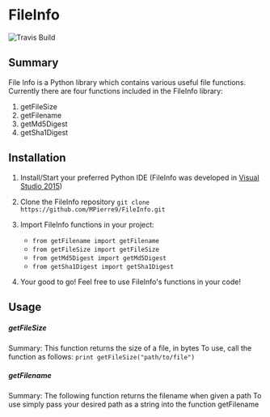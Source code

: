 # FileInfo
![Travis Build](https://travis-ci.org/MPierre9/FileInfo.svg?branch=master)
## Summary
File Info is a Python library which contains various useful file functions. Currently there are four functions included in the FileInfo library: 

1. getFileSize
1. getFilename
1. getMd5Digest
1. getSha1Digest


## Installation 

1. Install/Start your preferred Python IDE (FileInfo was developed in [Visual Studio 2015](https://www.visualstudio.com/downloads/))

1. Clone the FileInfo repository `git clone https://github.com/MPierre9/FileInfo.git`

1. Import FileInfo functions in your project: 
   * `from getFilename import getFilename`
   * `from getFileSize import getFileSize`
   * `from getMd5Digest import getMd5Digest`
   * `from getSha1Digest import getSha1Digest` 
   
1. Your good to go! Feel free to use FileInfo's functions in your code!




## Usage 

##### getFileSize

Summary: This function returns the size of a file, in bytes
To use, call the function as follows: 
`print getFileSize("path/to/file")`

##### getFilename

Summary: The following function returns the filename when given a path
 To use simply pass your desired path as a string into the function getFilename
